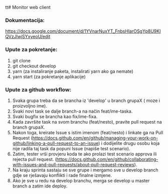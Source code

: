 tt# Monitor web client
### Dokumentacija:

https://docs.google.com/document/d/1YVnarNuxYT_FnbsHlarOSgYp8U9KIQVzJlwjSYxyeoU/edit

### Upute za pokretanje:

1. git clone
2. git checkout develop
3. yarn (za instaliranje paketa, instalirati yarn ako ga nemate)
4. yarn start (za pokretanje aplikacije)

### Upute za github workflow:

1. Svaka grupa treba da se brancha iz 'develop' u branch grupaX ( moze i proizvoljno ime).
2. Svaki novi task se dalje branch-a na način feat/ime-taska.
3. Svaki bugfix se brancha kao fix/ime-fixa.
4. Kada završite task na svom branchu (feat/nesto), pravite pull request na branch grupaX.
5. Nakon toga, kreirate Issue s istim imenom (feat/nesto) i linkate ga na Pull Request (https://docs.github.com/en/github/managing-your-work-on-github/linking-a-pull-request-to-an-issue) i dodijelite drugu osobu koja nije radila taj task da popuni Issue (napiše test scenario).
6. Zatim, tester vrši provjeru koda te ako prolazi test scenario approva ili rejecta pull request. (https://docs.github.com/en/github/collaborating-with-issues-and-pull-requests/about-pull-request-reviews).
7. Na kraju sprinta sastaju se sve grupe i mergamo sve u develop branch gdje se rješavaju konflikti i rade finalne izmjene.
8. Ako je sve u redu na develop branchu, merga se develop u master branch a zatim ide deploy.
